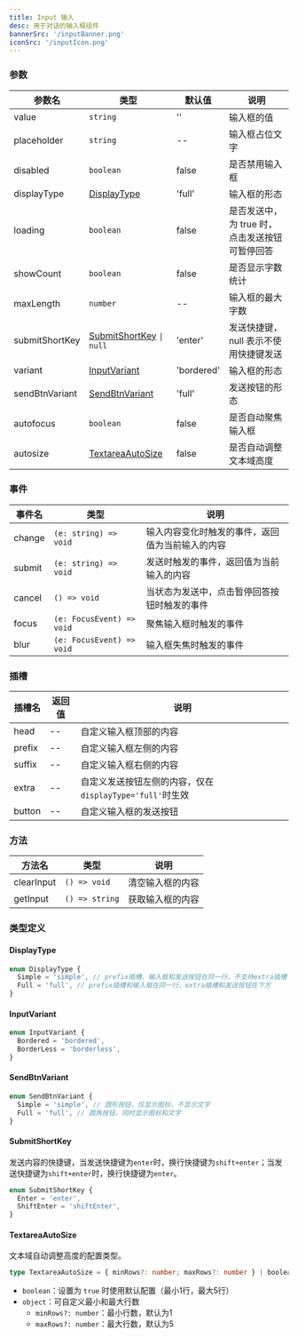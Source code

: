 ```yaml
---
title: Input 输入
desc: 用于对话的输入框组件
bannerSrc: '/inputBanner.png'
iconSrc: '/inputIcon.png'
---
```


### 参数

| 参数名         | 类型                                        | 默认值     | 说明                                           |
| -------------- | ------------------------------------------- | ---------- | ---------------------------------------------- |
| value          | `string`                                    | ''         | 输入框的值                                     |
| placeholder    | `string`                                    | --         | 输入框占位文字                                 |
| disabled       | `boolean`                                   | false      | 是否禁用输入框                                 |
| displayType    | [DisplayType](#displaytype)                 | 'full'     | 输入框的形态                                   |
| loading        | `boolean`                                   | false      | 是否发送中，为 true 时，点击发送按钮可暂停回答 |
| showCount      | `boolean`                                   | false      | 是否显示字数统计                               |
| maxLength      | `number`                                    | --         | 输入框的最大字数                               |
| submitShortKey | [SubmitShortKey](#submitshortkey) `\| null` | 'enter'    | 发送快捷键，null 表示不使用快捷键发送          |
| variant        | [InputVariant](#inputvariant)               | 'bordered' | 输入框的形态                                   |
| sendBtnVariant | [SendBtnVariant](#sendbtnvariant)           | 'full'     | 发送按钮的形态                                 |
| autofocus      | `boolean`                                   | false      | 是否自动聚焦输入框                             |
| autosize       | [TextareaAutoSize](#textareaautosize)       | false      | 是否自动调整文本域高度                         |

### 事件

| 事件名 | 类型                      | 说明                                             |
| ------ | ------------------------- | ------------------------------------------------ |
| change | `(e: string) => void`     | 输入内容变化时触发的事件，返回值为当前输入的内容 |
| submit | `(e: string) => void`     | 发送时触发的事件，返回值为当前输入的内容         |
| cancel | `() => void`              | 当状态为发送中，点击暂停回答按钮时触发的事件     |
| focus  | `(e: FocusEvent) => void` | 聚焦输入框时触发的事件                           |
| blur   | `(e: FocusEvent) => void` | 输入框失焦时触发的事件                           |

### 插槽

| 插槽名 | 返回值 | 说明                                                     |
| ------ | ------ | -------------------------------------------------------- |
| head   | --     | 自定义输入框顶部的内容                                   |
| prefix | --     | 自定义输入框左侧的内容                                   |
| suffix | --     | 自定义输入框右侧的内容                                   |
| extra  | --     | 自定义发送按钮左侧的内容，仅在`displayType='full'`时生效 |
| button | --     | 自定义输入框的发送按钮                                   |

### 方法

| 方法名     | 类型           | 说明             |
| ---------- | -------------- | ---------------- |
| clearInput | `() => void`   | 清空输入框的内容 |
| getInput   | `() => string` | 获取输入框的内容 |

### 类型定义

#### DisplayType

```ts
enum DisplayType {
  Simple = 'simple', // prefix插槽、输入框和发送按钮在同一行，不支持extra插槽
  Full = 'full', // prefix插槽和输入框在同一行，extra插槽和发送按钮在下方
}
```

#### InputVariant

```ts
enum InputVariant {
  Bordered = 'bordered',
  BorderLess = 'borderless',
}
```

#### SendBtnVariant

```ts
enum SendBtnVariant {
  Simple = 'simple', // 圆形按钮，仅显示图标，不显示文字
  Full = 'full', // 圆角按钮，同时显示图标和文字
}
```

#### SubmitShortKey

发送内容的快捷键，当发送快捷键为`enter`时，换行快捷键为`shift+enter`；当发送快捷键为`shift+enter`时，换行快捷键为`enter`。

```ts
enum SubmitShortKey {
  Enter = 'enter',
  ShiftEnter = 'shiftEnter',
}
```

#### TextareaAutoSize

文本域自动调整高度的配置类型。

```ts
type TextareaAutoSize = { minRows?: number; maxRows?: number } | boolean
```

- `boolean`：设置为 `true` 时使用默认配置（最小1行，最大5行）
- `object`：可自定义最小和最大行数
  - `minRows?: number`：最小行数，默认为1
  - `maxRows?: number`：最大行数，默认为5

